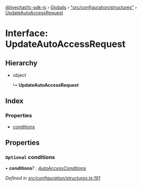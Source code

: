 [@livechat/lc-sdk-js](../README.md) › [Globals](../globals.md) › ["src/configuration/structures"](../modules/_src_configuration_structures_.md) › [UpdateAutoAccessRequest](_src_configuration_structures_.updateautoaccessrequest.md)

# Interface: UpdateAutoAccessRequest

## Hierarchy

* object

  ↳ **UpdateAutoAccessRequest**

## Index

### Properties

* [conditions](_src_configuration_structures_.updateautoaccessrequest.md#optional-conditions)

## Properties

### `Optional` conditions

• **conditions**? : *[AutoAccessConditions](_src_configuration_structures_.autoaccessconditions.md)*

*Defined in [src/configuration/structures.ts:191](https://github.com/livechat/lc-sdk-js/blob/de56f05/src/configuration/structures.ts#L191)*
